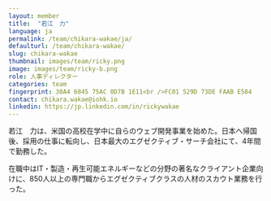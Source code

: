 ```yaml
---
layout: member
title:  "若江　力"
language: ja
permalink: /team/chikara-wakae/ja/
defaulturl: /team/chikara-wakae/
slug: chikara-wakae
thumbnail: images/team/ricky.png
image: images/team/ricky-b.png
role: 人事ディレクター
categories: team
fingerprint: 30A4 6845 75AC 0D7B 1E11<br />FC01 529D 73DE FAAB E584
contact: chikara.wakae@iohk.io
linkedin: https://jp.linkedin.com/in/rickywakae
---
```

若江　力は、米国の高校在学中に自らのウェブ開発事業を始めた。日本へ帰国後、採用の仕事に転向し、日本最大のエグゼクティブ・サーチ会社にて、4年間で勤務した。

在職中はIT・製造・再生可能エネルギーなどの分野の著名なクライアント企業向けに、850人以上の専門職からエグゼクティブクラスの人材のスカウト業務を行った。